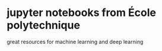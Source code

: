 # jupyter notebooks from École polytechnique

great resources for machine learning and deep learning
